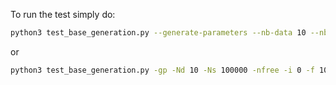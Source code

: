 To run the test simply do:
```bash
python3 test_base_generation.py --generate-parameters --nb-data 10 --nb-samples 100000 --noise-free --initial-data 0 --final-data 10
```
or
```bash
python3 test_base_generation.py -gp -Nd 10 -Ns 100000 -nfree -i 0 -f 10
```
